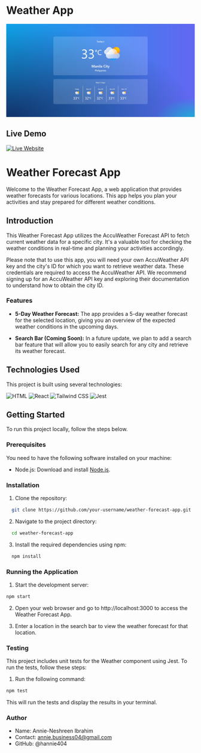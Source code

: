# Weather App

<img src="./src/assets/sample.jpg" alt="home page">

## Live Demo

[![Live Website](https://img.shields.io/badge/Click%20Me-Live%20Website-blue?style=for-the-badge)](https://aweatherforecast.onrender.com/)

# Weather Forecast App

Welcome to the Weather Forecast App, a web application that provides weather forecasts for various locations. This app helps you plan your activities and stay prepared for different weather conditions.

## Introduction

This Weather Forecast App utilizes the AccuWeather Forecast API to fetch current weather data for a specific city. It's a valuable tool for checking the weather conditions in real-time and planning your activities accordingly.

Please note that to use this app, you will need your own AccuWeather API key and the city's ID for which you want to retrieve weather data. These credentials are required to access the AccuWeather API. We recommend signing up for an AccuWeather API key and exploring their documentation to understand how to obtain the city ID.

### Features

- **5-Day Weather Forecast:** The app provides a 5-day weather forecast for the selected location, giving you an overview of the expected weather conditions in the upcoming days.

- **Search Bar (Coming Soon):** In a future update, we plan to add a search bar feature that will allow you to easily search for any city and retrieve its weather forecast.

## Technologies Used

This project is built using several technologies:

![HTML](https://img.shields.io/badge/HTML5-E34F26?logo=html5&logoColor=white&style=flat-square)
![React](https://img.shields.io/badge/React-61DAFB?logo=react&logoColor=white&style=flat-square)
![Tailwind CSS](https://img.shields.io/badge/Tailwind_CSS-38B2AC?logo=tailwind-css&logoColor=white&style=flat-square)
![Jest](https://img.shields.io/badge/Jest-C21325?logo=jest&logoColor=white&style=flat-square)

## Getting Started

To run this project locally, follow the steps below.

### Prerequisites

You need to have the following software installed on your machine:

- Node.js: Download and install [Node.js](https://nodejs.org/).

### Installation

1. Clone the repository:

```bash
  git clone https://github.com/your-username/weather-forecast-app.git
```

2. Navigate to the project directory:

```bash
  cd weather-forecast-app
```

3. Install the required dependencies using npm:

```bash
  npm install
```

### Running the Application

1. Start the development server:

```bash
npm start
```

2. Open your web browser and go to http://localhost:3000 to access the Weather Forecast App.

3. Enter a location in the search bar to view the weather forecast for that location.

### Testing

This project includes unit tests for the Weather component using Jest. To run the tests, follow these steps:

1. Run the following command:

```bash
npm test
```

This will run the tests and display the results in your terminal.

### Author

- Name: Annie-Neshreen Ibrahim
- Contact: annie.business04@gmail.com
- GitHub: @hannie404
